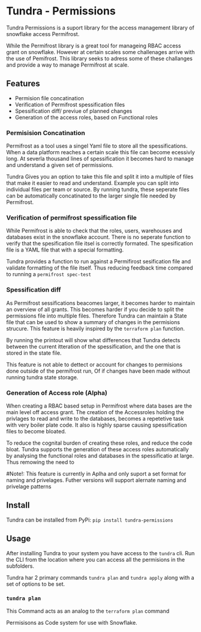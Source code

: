 # Tundra - Permissions

Tundra Permissions is a suport library for the access management library of snowflake access Permifrost.

While the Permifrost library is a great tool for manageing RBAC access grant on snowflake. 
However at certain scales some challenages arrive with the use of Pemifrost.
This library seeks to adress some of these challanges and provide a way to manage Permifrost at scale.

## Features
- Permision file concatination
- Verification of Permifrost spessification files
- Spessification diff/ previue of planned changes
- Generation of the access roles, based on Functional roles

### Permisision Concatination
Permifrost as a tool uses a singel Yaml file to store all the spessifications. 
When a data platform reaches a certain scale this file can become ecessivly long.
At severla thousand lines of spessification it becomes hard to manage and understand a given set of permissions.

Tundra Gives you an option to take this file and split it into a multiple of files that make it
easier to read and understand.
Example you can split into individual files per team or source. 
By running tundra, these seperate files can be automatically concatinated to the larger single file needed by Permifrost.

### Verification of permifrost spessification file
While Permifrost is able to check that the roles, users, warehouses and databases exist in the snowflake account.
There is no seperate function to verify that the spesification file itsel is correctly formated.
The spesification file is a YAML file that with a special formatting. 

Tundra provides a function to run against a Permifirost sesification file and validate formatting 
of the file itself. Thus reducing feedback time compared to running a `permifrost spec-test`

### Spessification diff
As Permifrost sessifications beacomes larger, it becomes harder to maintain an overview of all grants.
This becomes harder if you decide to split the permissions file into multiple files. 
Therefore Tundra can maintain a State file that can be used to show a summary of changes in the permisions strucure.
This feature is heavily inspired by the `terraform plan` function.

By running the printout will show what differences that Tundra detects between the current itteration
of the spessification, and the one that is stored in the state file.

This feature is not able to dettect or account for changes to permisions done outside of the permifrost run,
Of if changes have been made without running tundra state storage.

### Generation of Access role (Alpha)
When creating a RBAC based setup in Permifrost where data bases are the main level off access grant.
The creation of the Accessroles holding the privlages to read and write to the databases, 
becomes a repetetive task with very boiler plate code. It also is highly sparse causing spessification
files to become bloated.

To reduce the cognital burden of creating these roles, and reduce the code bloat. 
Tundra supports the generation of these access roles automatically by analysing the functional roles
and databases in the spessificatio at large. Thus remowing the need to 

#Note!: This feature is currently in Aplha and only suport a set format for naming and privelages.
Futher versions will support alernate naming and privelage patterns 

## Install
Tundra can be installed from PyPi: 
`pip install tundra-permissions`


## Usage
After installing Tundra to your system you have access to the `tundra` cli.
Run the CLI from the location where you can access all the permisions in the subfolders.

Tundra har 2 primary commands `tundra plan` and `tundra apply` along with a set of options to be set.

### `tundra plan`
This Command acts as an analog to the `terraform plan` command



Permisisons as Code system for use with Snowflake.
